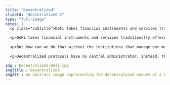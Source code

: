 ```yaml
--- 
title: "Decentralized"
slideId: "decentralized-2"
type: "full-image"
notes: |
  <p class="subtitle">DeFi takes financial instruments and services traditionally offered by banks and investment institutions and puts users in control by utilizing decentralized protocols with no central administrator. Trusting third parties is removed from the equation. Only the open protocol, which is auditable, has to be trusted.</p>

  <p>DeFi takes financial instruments and services traditionally offered by banks and investment institutions and puts users in control.</p>
    
  <p>But how can we do that without the institutions that manage our money? How do we create a system where users are in control? The answer is decentralization.</p>
    
  <p>Decentralized protocols have no central administrator. Instead, the network is governed by a set of transparent rules, or a protocol. Trust is removed from the equation. Only the open protocol, which is able to be audited by any user, is necessary. This unprecedented transparency allows for a decentralized financial system that is fully inclusive and cannot censor any transactions, as there is no central administrator calling the shots. For the first time we are seeing truly open, inclusive financial options emerge.</p>

img : Decentralized-Defi.jpg
imgTitle : Decentralized
imgAlt : An abstract image representing the decentralized nature of a blockchain
---
```

